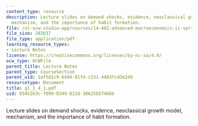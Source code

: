 ```yaml
---
content_type: resource
description: Lecture slides on demand shocks, evidence, neoclassical growth model,
  mechanism, and the importance of habit formation.
file: /ol-ocw-studio-app/courses/14-462-advanced-macroeconomics-ii-spring-2007/65852b3cf6990349822d30625b5746bb_gl_1_4_1.pdf
file_size: 282637
file_type: application/pdf
learning_resource_types:
- Lecture Notes
license: https://creativecommons.org/licenses/by-nc-sa/4.0/
ocw_type: OCWFile
parent_title: Lecture Notes
parent_type: CourseSection
parent_uid: 5af5d2c9-64d4-81fd-c331-4483fcd3e249
resourcetype: Document
title: gl_1_4_1.pdf
uid: 65852b3c-f699-0349-822d-30625b5746bb
---
```

Lecture slides on demand shocks, evidence, neoclassical growth model, mechanism, and the importance of habit formation.
